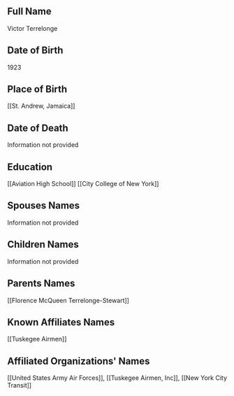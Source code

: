 ## Full Name
Victor Terrelonge

## Date of Birth
1923

## Place of Birth
[[St. Andrew, Jamaica]]

## Date of Death
Information not provided

## Education
[[Aviation High School]]
[[City College of New York]]

## Spouses Names
Information not provided

## Children Names
Information not provided

## Parents Names
[[Florence McQueen Terrelonge-Stewart]]

## Known Affiliates Names
 [[Tuskegee Airmen]]

## Affiliated Organizations' Names
 [[United States Army Air Forces]], [[Tuskegee Airmen, Inc]], [[New York City Transit]]

